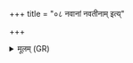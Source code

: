 +++
title = "०८ नवानां नवतीनाम् इत्य्"

+++
<details><summary>मूलम् (GR)</summary>

नवानां नवतीनाम् इत्य् एका ॥ +++(PS 3.9.7 = 4.17.7 is repeated)+++
</details>